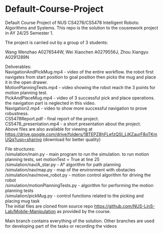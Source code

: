 # Default-Course-Project
Default Course Project of NUS CS4278/CS5478 Intelligent Robots: Algorithms and Systems. This repo is the solution to the cousrework project in AY 24/25 Semester 1.

The project is carried out by a group of 3 students:

Wang Wenzhao A0276544W, Wei Xiaochen A0279556J, Zhou Xiangyu A0291289N



Deliverables:<br/>
NavigationAndPickMug.mp4 - video of the entire workflow. the robot first navigates from start position to goal position then picks the mug and place it in the open drawer. <br/>
MotionPlanningTests.mp4 - video showing the robot reach the 3 points for motion planning test.<br/>
PickAndPlaceMug.mp4 - video of 3 successful pick and place operations. the navigation part is neglected in this video. <br/>
Navigation2.mp4 - video to show more successful navigation to prove robustness. <br/>
CS5478Report.pdf - final report of the project.<br/>
CS5478_presentation.mp4 - a short presentation about the project.<br/> 
Above files are also available for viewing at https://drive.google.com/drive/folders/1BTEPZ8hFLefzQSI_LjKZaurF8oTKmUQq?usp=sharing (download for better quality)<br/>

File structures:<br/>
/simulation/main.py - main program to run the simulation. to run motion planning tests, set motionTest = True at line 25<br />
/simulation/nav/A_star.py - A* algorithm for path planning <br />
/simulation/nav/map.py - map of the environment with obstacles <br /> 
/simulation/nav/move_robot.py - motion control algorithm for driving the robot <br />
/simulation/motionPlanningTests.py - algorithm for performing the motion planning tests <br />
/simulation/pickMug.py - control functions related to the picking and placing mug task <br />
The initial files are cloned from source repo https://github.com/NUS-LinS-Lab/Mobile-Manipulation as provided by the course.

Main branch contains everything of the solution. Other branches are used for developing part of the tasks or recording the videos
